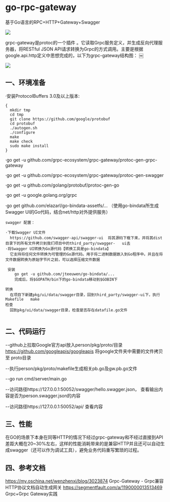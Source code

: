# go-rpc-gateway
基于Go语言的RPC+HTTP+Gateway+Swagger

![](http://pic.w-blog.cn/800FD94A-504B-4AA1-9992-C98962E84287.png)

grpc-gateway是protoc的一个插件 。它读取Grpc服务定义，并生成反向代理服务器，将RESTful JSON API请求转换为Grpc的方式调用。主要是根据 google.api.http定义中思想完成的，以下为grpc-gateway结构图： ￼ 

![](http://pic.w-blog.cn/8DAABBE9-BA58-446A-8BF2-82CB0DB754A1.png)

一、环境准备
--

·安装ProtocolBuffers 3.0及以上版本:
```shell
{
  mkdir tmp
  cd tmp
  git clone https://github.com/google/protobuf
  cd protobuf
  ./autogen.sh
  ./configure
  make
  make check
  sudo make install
}
```

·go get -u github.com/grpc-ecosystem/grpc-gateway/protoc-gen-grpc-gateway

·go get -u github.com/grpc-ecosystem/grpc-gateway/protoc-gen-swagger

·go get -u github.com/golang/protobuf/protoc-gen-go

·go get -u google.golang.org/grpc

·go get github.com/elazarl/go-bindata-assetfs/...   （使用go-bindata所生成Swagger UI的Go代码，结合net/http对外提供服务）
```
swagger 配置：

·下载Swagger UI文件
  https://github.com/swagger-api/swagger-ui  将其源码下载下来，并将其dist目录下的所有文件拷贝到我们项目中的third_party/swagger-   ui去
·将Swagger UI转换为Go源代码【转换工具是go-bindata】
  它支持将任何文件转换为可管理的Go源代码。用于将二进制数据嵌入到Go程序中。并且在将文件数据转换为原始字节片之前，可以选择压缩文件数据

 安装
    go get -u github.com/jteeuwen/go-bindata/...
    完成后，将$GOPATH/bin下的go-bindata移动到$GOBIN下

转换
  在项目下新建pkg/ui/data/swagger目录，回到third_party/swagger-ui下，执行Makefile   make
检查
  回到pkg/ui/data/swagger目录，检查是否存在datafile.go文件
  
```



二、代码运行
--

--github上拉取Google官方api放入person/pkg/proto/目录  https://github.com/googleapis/googleapis 将google文件夹中需要的文件拷贝至     proto目录

--执行person/pkg/proto/makefile生成相关pb.go及gw.pb.go文件

--go run cmd/server/main.go
 
--访问路径https://127.0.0.1:50052/swagger/hello.swagger.json， 查看输出内容是否为person.swagger.json的内容

--访问路径https://127.0.0.1:50052/api/ 查看内容

三、性能
--

在GO的场景下本身在同等HTTP的情况下经过grpc-gateway和不经过直接到API差距大概在20~30%左右，这样的性能消耗带来的是兼容HTTP并且还可以自动生成swagger（还可以作为调试工具），避免业务代码重写繁琐的过程。

四、参考文档
--

https://my.oschina.net/wenzhenxi/blog/3023874     Grpc-Gateway - Grpc兼容HTTP协议文档自动生成网关
https://segmentfault.com/a/1190000013513469       Grpc+Grpc Gateway实践




